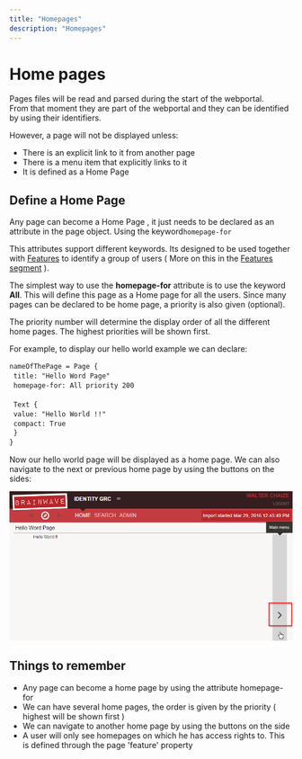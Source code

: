 ```yaml
---
title: "Homepages"
description: "Homepages"
---
```


# Home pages

Pages files will be read and parsed during the start of the webportal.  
From that moment they are part of the webportal and they can be identified by using their identifiers.  

However, a page will not be displayed unless:  

- There is an explicit link to it from another page
- There is a menu item that explicitly links to it
- It is defined as a Home Page

## Define a Home Page

Any page can become a Home Page , it just needs to be declared as an attribute in the page object. Using the keyword`homepage-for`  

This attributes support different keywords. Its designed to be used together with [Features](./features-and-roles/index.md) to identify a group of users ( More on this in the [Features segment](./features-and-roles/index.md) ).  

The simplest way to use the **homepage-for** attribute is to use the keyword **All**. This will define this page as a Home page for all the users. Since many pages can be declared to be home page, a priority is also given (optional).  

The priority number will determine the display order of all the different home pages. The highest priorities will be shown first.  

For example, to display our hello world example we can declare:  

```page
nameOfThePage = Page {
 title: "Hello Word Page"
 homepage-for: All priority 200

 Text {
 value: "Hello World !!"
 compact: True
 }
}
```

Now our hello world page will be displayed as a home page. We can also navigate to the next or previous home page by using the buttons on the sides:  

![Home page](./images/0601.png "Home page")

## Things to remember

- Any page can become a home page by using the attribute homepage-for
- We can have several home pages, the order is given by the priority ( highest will be shown first )
- We can navigate to another home page by using the buttons on the side
- A user will only see homepages on which he has access rights to. This is defined through the page 'feature' property
